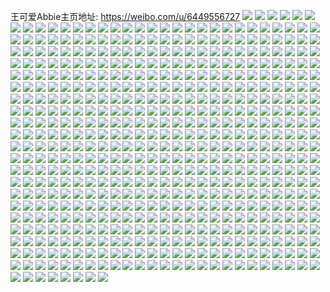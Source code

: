 王可爱Abbie主页地址: https://weibo.com/u/6449556727 
![](https://wx4.sinaimg.cn/mw2000/0072tGkvly1h90x434dlrj31i02007wh.jpg) 
![](https://wx4.sinaimg.cn/mw2000/0072tGkvly1h90x43npbtj319c0y01a8.jpg) 
![](https://wx4.sinaimg.cn/mw2000/0072tGkvly1h90x44l4yjj32001i0e81.jpg) 
![](https://wx4.sinaimg.cn/mw2000/0072tGkvly1h90x454uvxj317j0xckbm.jpg) 
![](https://wx4.sinaimg.cn/mw2000/0072tGkvly1h90x45g1rkj30m80m8780.jpg) 
![](https://wx4.sinaimg.cn/mw2000/0072tGkvly1h90x4636dxj31kw16otx8.jpg) 
![](https://wx4.sinaimg.cn/mw2000/0072tGkvly1h8ul981lmrj32bc334b2d.jpg) 
![](https://wx4.sinaimg.cn/mw2000/0072tGkvly1h8ul9ivbnvj31jk1jk1l1.jpg) 
![](https://wx4.sinaimg.cn/mw2000/0072tGkvly1h8ul9jr865j30u01hc4e0.jpg) 
![](https://wx4.sinaimg.cn/mw2000/0072tGkvly1h8ul9l64x8j30u01hcgzk.jpg) 
![](https://wx4.sinaimg.cn/mw2000/0072tGkvly1h8k5hmvvaqj32c0340hdv.jpg) 
![](https://wx4.sinaimg.cn/mw2000/0072tGkvly1h8k5horaoej32802yo1kz.jpg) 
![](https://wx4.sinaimg.cn/mw2000/0072tGkvly1h8k5hrc7oqj32bc2skhdw.jpg) 
![](https://wx4.sinaimg.cn/mw2000/0072tGkvly1h8k5htvtbaj32yo1o04qs.jpg) 
![](https://wx4.sinaimg.cn/mw2000/0072tGkvly1h8ecajr6scj30qo0zkdnj.jpg) 
![](https://wx4.sinaimg.cn/mw2000/0072tGkvly1h89sa44hgkj30sg0ru43t.jpg) 
![](https://wx4.sinaimg.cn/mw2000/0072tGkvly1h89sa69yl7j32ra2bcnpf.jpg) 
![](https://wx4.sinaimg.cn/mw2000/0072tGkvly1h89sa83hbgj32gw1uokjn.jpg) 
![](https://wx4.sinaimg.cn/mw2000/0072tGkvly1h89sa96mc8j32ly2011ky.jpg) 
![](https://wx4.sinaimg.cn/mw2000/0072tGkvly1h89saagahdj32jg1ziqv6.jpg) 
![](https://wx4.sinaimg.cn/mw2000/0072tGkvly1h89sac87m5j32bb2ukhdv.jpg) 
![](https://wx4.sinaimg.cn/mw2000/0072tGkvly1h89saen04mj32j0334qv6.jpg) 
![](https://wx4.sinaimg.cn/mw2000/0072tGkvly1h89sagf046j32te2bckjm.jpg) 
![](https://wx4.sinaimg.cn/mw2000/0072tGkvly1h89sahrzw3j32bc2crnpe.jpg) 
![](https://wx4.sinaimg.cn/mw2000/0072tGkvly1h85qt8csc2j329g2wju19.jpg) 
![](https://wx4.sinaimg.cn/mw2000/0072tGkvly1h85qtasnafj329x35s4qu.jpg) 
![](https://wx4.sinaimg.cn/mw2000/0072tGkvly1h85qtcbsxjj31vw2iqu0y.jpg) 
![](https://wx4.sinaimg.cn/mw2000/0072tGkvly1h82snub9yij32bc334kjn.jpg) 
![](https://wx4.sinaimg.cn/mw2000/0072tGkvly1h82snvyqj3j31w02ioqv5.jpg) 
![](https://wx4.sinaimg.cn/mw2000/0072tGkvly1h82snyrrmuj32bc334kjo.jpg) 
![](https://wx4.sinaimg.cn/mw2000/0072tGkvly1h82so2v5lvj32bc334x6r.jpg) 
![](https://wx4.sinaimg.cn/mw2000/0072tGkvly1h82sqi0yzlj32io1w01kx.jpg) 
![](https://wx4.sinaimg.cn/mw2000/0072tGkvly1h82sqlm1b0j32bz340e85.jpg) 
![](https://wx4.sinaimg.cn/mw2000/0072tGkvly1h7xqvo5cwfj32bc334e83.jpg) 
![](https://wx4.sinaimg.cn/mw2000/0072tGkvly1h7xqvpdbzzj32io1w0npd.jpg) 
![](https://wx4.sinaimg.cn/mw2000/0072tGkvly1h7xqvr3nj4j32bc2x4e82.jpg) 
![](https://wx4.sinaimg.cn/mw2000/0072tGkvly1h7xqvrwtebj32tg1r71kx.jpg) 
![](https://wx4.sinaimg.cn/mw2000/0072tGkvly1h7q0dhdum2j31w02iob2a.jpg) 
![](https://wx4.sinaimg.cn/mw2000/0072tGkvly1h7q0diwidoj31w02iohdu.jpg) 
![](https://wx4.sinaimg.cn/mw2000/0072tGkvly1h7nsiriaqdj31wu2n84qq.jpg) 
![](https://wx4.sinaimg.cn/mw2000/0072tGkvly1h7nsiujb18j32802yob2c.jpg) 
![](https://wx4.sinaimg.cn/mw2000/0072tGkvly1h7nsixm5kpj33342bce85.jpg) 
![](https://wx4.sinaimg.cn/mw2000/0072tGkvly1h7nsj24jgxj32bc334b2d.jpg) 
![](https://wx4.sinaimg.cn/mw2000/0072tGkvly1h7ljd6cfufj30zk0qon6s.jpg) 
![](https://wx4.sinaimg.cn/mw2000/0072tGkvly1h7ljd6n5rpj30qo0zkk42.jpg) 
![](https://wx4.sinaimg.cn/mw2000/0072tGkvly1h7ljd6znesj30zk0qodqt.jpg) 
![](https://wx4.sinaimg.cn/mw2000/0072tGkvly1h7ljd85yy4j30qo4xshdu.jpg) 
![](https://wx4.sinaimg.cn/mw2000/0072tGkvly1h7ljd948d0j30sg2dc1kx.jpg) 
![](https://wx4.sinaimg.cn/mw2000/0072tGkvly1h7ljda3q5vj32bc2m8hdu.jpg) 
![](https://wx4.sinaimg.cn/mw2000/0072tGkvly1h7kv31tx8cj32io1w01ky.jpg) 
![](https://wx4.sinaimg.cn/mw2000/0072tGkvly1h7kv3eefp5j32bc334u0y.jpg) 
![](https://wx4.sinaimg.cn/mw2000/0072tGkvly1h7kv3t4867j32bc3341kz.jpg) 
![](https://wx4.sinaimg.cn/mw2000/0072tGkvly1h7kv42eypkj32802yo4qq.jpg) 
![](https://wx4.sinaimg.cn/mw2000/0072tGkvly1h7cyu83yfbj30u0140abv.jpg) 
![](https://wx4.sinaimg.cn/mw2000/0072tGkvly1h7cyu928luj30u0140q4p.jpg) 
![](https://wx4.sinaimg.cn/mw2000/0072tGkvly1h7cyu9ysqcj30u0140n3i.jpg) 
![](https://wx4.sinaimg.cn/mw2000/0072tGkvly1h7cyuaj4rwj30u0140ag6.jpg) 
![](https://wx4.sinaimg.cn/mw2000/0072tGkvly1h7cyub4vm8j30u0140769.jpg) 
![](https://wx4.sinaimg.cn/mw2000/0072tGkvly1h7cyubs5knj30u0140416.jpg) 
![](https://wx4.sinaimg.cn/mw2000/0072tGkvly1h7aaqgkoy3j31i0200gqu.jpg) 
![](https://wx4.sinaimg.cn/mw2000/0072tGkvly1h7aaqhszghj31uo2gwdni.jpg) 
![](https://wx4.sinaimg.cn/mw2000/0072tGkvly1h7aaqjx57zj31um2qrk6k.jpg) 
![](https://wx4.sinaimg.cn/mw2000/0072tGkvly1h7aaql8chtj31ce1nlnc8.jpg) 
![](https://wx4.sinaimg.cn/mw2000/0072tGkvly1h77gxh6mjvj32bc2zkhdw.jpg) 
![](https://wx4.sinaimg.cn/mw2000/0072tGkvly1h77gxitb4qj31so1ciu0x.jpg) 
![](https://wx4.sinaimg.cn/mw2000/0072tGkvly1h77gxm8iqcj32p92bb7wk.jpg) 
![](https://wx4.sinaimg.cn/mw2000/0072tGkvly1h77gxpaelaj33342bce81.jpg) 
![](https://wx4.sinaimg.cn/mw2000/0072tGkvly1h717mb431vj30zk0qo7c2.jpg) 
![](https://wx4.sinaimg.cn/mw2000/0072tGkvly1h717mbt6h8j30zk0qoahj.jpg) 
![](https://wx4.sinaimg.cn/mw2000/0072tGkvly1h717mc5b3lj30zk0qon4d.jpg) 
![](https://wx4.sinaimg.cn/mw2000/0072tGkvly1h717mcg9hwj30zk0qok6x.jpg) 
![](https://wx4.sinaimg.cn/mw2000/0072tGkvly1h717mcz5g0j30zk0qoaig.jpg) 
![](https://wx4.sinaimg.cn/mw2000/0072tGkvly1h717mdjibxj30zk0qowuz.jpg) 
![](https://wx4.sinaimg.cn/mw2000/0072tGkvly1h717me2w04j30zk0qo7lm.jpg) 
![](https://wx4.sinaimg.cn/mw2000/0072tGkvly1h717mel8yej30zk0qoqd3.jpg) 
![](https://wx4.sinaimg.cn/mw2000/0072tGkvly1h717meyzlwj30zk0qo16b.jpg) 
![](https://wx4.sinaimg.cn/mw2000/0072tGkvly1h70lpz5ffmj30qo0zkapy.jpg) 
![](https://wx4.sinaimg.cn/mw2000/0072tGkvly1h70lpzsi7oj30qo0zkqji.jpg) 
![](https://wx4.sinaimg.cn/mw2000/0072tGkvly1h6umjvp21yj30sg382ad5.jpg) 
![](https://wx4.sinaimg.cn/mw2000/0072tGkvly1h6umjy5dr4j32bc334u10.jpg) 
![](https://wx4.sinaimg.cn/mw2000/0072tGkvly1h6umk8cucuj324u2qwhdz.jpg) 
![](https://wx4.sinaimg.cn/mw2000/0072tGkvly1h6umkdxpuuj32bc3581l0.jpg) 
![](https://wx4.sinaimg.cn/mw2000/0072tGkvly1h6umkfuy0hj324s2u21kz.jpg) 
![](https://wx4.sinaimg.cn/mw2000/0072tGkvly1h6umkiqnncj322a35se84.jpg) 
![](https://wx4.sinaimg.cn/mw2000/0072tGkvly1h6umklwncej32ah35snpf.jpg) 
![](https://wx4.sinaimg.cn/mw2000/0072tGkvly1h6umko0oc9j32bc334qv7.jpg) 
![](https://wx4.sinaimg.cn/mw2000/0072tGkvly1h6umkqb36qj31vk334e82.jpg) 
![](https://wx4.sinaimg.cn/mw2000/0072tGkvly1h6ti8dj95tj30u0140k1a.jpg) 
![](https://wx4.sinaimg.cn/mw2000/0072tGkvly1h6ti8e9syij30u014gq81.jpg) 
![](https://wx4.sinaimg.cn/mw2000/0072tGkvly1h6ti8eur1ej30u010gwka.jpg) 
![](https://wx4.sinaimg.cn/mw2000/0072tGkvly1h6ti8fl6lwj30sg35s4ez.jpg) 
![](https://wx4.sinaimg.cn/mw2000/0072tGkvly1h6ti8g6l1yj30u011ctfm.jpg) 
![](https://wx4.sinaimg.cn/mw2000/0072tGkvly1h6ti8gzpsgj30u016ywlf.jpg) 
![](https://wx4.sinaimg.cn/mw2000/0072tGkvly1h6ti8hnmo3j30u0172aqh.jpg) 
![](https://wx4.sinaimg.cn/mw2000/0072tGkvly1h6ti8i6anxj30xe0u0440.jpg) 
![](https://wx4.sinaimg.cn/mw2000/0072tGkvly1h6ti8iresyj31400u00zf.jpg) 
![](https://wx4.sinaimg.cn/mw2000/0072tGkvly1h6poicse8xj32io1w0abz.jpg) 
![](https://wx4.sinaimg.cn/mw2000/0072tGkvly1h6kjme6fq9j31w02iojvj.jpg) 
![](https://wx4.sinaimg.cn/mw2000/0072tGkvly1h6kjmiwcwyj31w02io4qp.jpg) 
![](https://wx4.sinaimg.cn/mw2000/0072tGkvly1h6kjmf4359j32io1w0kjl.jpg) 
![](https://wx4.sinaimg.cn/mw2000/0072tGkvly1h6kjmg3jazj32io1w0e81.jpg) 
![](https://wx4.sinaimg.cn/mw2000/0072tGkvly1h6kjmhc8fqj33342bc4qs.jpg) 
![](https://wx4.sinaimg.cn/mw2000/0072tGkvly1h6kjmhsk41j30u012o48p.jpg) 
![](https://wx4.sinaimg.cn/mw2000/0072tGkvly1h6kjmk2yrkj33342bc46g.jpg) 
![](https://wx4.sinaimg.cn/mw2000/0072tGkvly1h6kjmlpxb1j33342ci1kz.jpg) 
![](https://wx4.sinaimg.cn/mw2000/0072tGkvly1h6kjmngg6jj33402c07p2.jpg) 
![](https://wx4.sinaimg.cn/mw2000/0072tGkvly1h6h7t6o4jwj33342bck2b.jpg) 
![](https://wx4.sinaimg.cn/mw2000/0072tGkvly1h6a4ee5m96j31o0280aq1.jpg) 
![](https://wx4.sinaimg.cn/mw2000/0072tGkvly1h6a4efd4zgj31o0280k72.jpg) 
![](https://wx4.sinaimg.cn/mw2000/0072tGkvly1h6a4egkuy3j31o0280kat.jpg) 
![](https://wx4.sinaimg.cn/mw2000/0072tGkvly1h6a4ei6u7xj31o0280b2a.jpg) 
![](https://wx4.sinaimg.cn/mw2000/0072tGkvly1h6a4ejk4hdj31o0280ttw.jpg) 
![](https://wx4.sinaimg.cn/mw2000/0072tGkvly1h6a4ekyef5j31o02804ec.jpg) 
![](https://wx4.sinaimg.cn/mw2000/0072tGkvly1h6776j4dvgj33342bckjo.jpg) 
![](https://wx4.sinaimg.cn/mw2000/0072tGkvly1h6776lazx1j33402c0gs5.jpg) 
![](https://wx4.sinaimg.cn/mw2000/0072tGkvly1h6776r52wuj33402c0x6r.jpg) 
![](https://wx4.sinaimg.cn/mw2000/0072tGkvly1h6776s81xij32c02kmb2a.jpg) 
![](https://wx4.sinaimg.cn/mw2000/0072tGkvly1h6776tu0azj33342bcqv6.jpg) 
![](https://wx4.sinaimg.cn/mw2000/0072tGkvly1h6776vismqj32bm35swnv.jpg) 
![](https://wx4.sinaimg.cn/mw2000/0072tGkvly1h6776yiyflj33402c0qva.jpg) 
![](https://wx4.sinaimg.cn/mw2000/0072tGkvly1h67770y288j32ju20r4gq.jpg) 
![](https://wx4.sinaimg.cn/mw2000/0072tGkvly1h677726qfnj32i421bn32.jpg) 
![](https://wx4.sinaimg.cn/mw2000/0072tGkvly1h64bx1xs94j32bc3347wj.jpg) 
![](https://wx4.sinaimg.cn/mw2000/0072tGkvly1h64bx3nhunj33342bc4qr.jpg) 
![](https://wx4.sinaimg.cn/mw2000/0072tGkvly1h64bx6eq5jj31qn316aco.jpg) 
![](https://wx4.sinaimg.cn/mw2000/0072tGkvly1h64bx6rt9wj30u012hwf2.jpg) 
![](https://wx4.sinaimg.cn/mw2000/0072tGkvly1h64bx9hrl6j32bc334x6t.jpg) 
![](https://wx4.sinaimg.cn/mw2000/0072tGkvly1h64bxdopddj32bc334411.jpg) 
![](https://wx4.sinaimg.cn/mw2000/0072tGkvly1h61qf9le6rj329a305b2a.jpg) 
![](https://wx4.sinaimg.cn/mw2000/0072tGkvly1h61qfbxvkbj31o02801ky.jpg) 
![](https://wx4.sinaimg.cn/mw2000/0072tGkvly1h61qfganzmj32c0340u0z.jpg) 
![](https://wx4.sinaimg.cn/mw2000/0072tGkvly1h61qfiguegj31o0280qv5.jpg) 
![](https://wx4.sinaimg.cn/mw2000/0072tGkvly1h61qfkemvmj316z1kd1jd.jpg) 
![](https://wx4.sinaimg.cn/mw2000/0072tGkvly1h61qfq06boj32c0340x6s.jpg) 
![](https://wx4.sinaimg.cn/mw2000/0072tGkvly1h61qfsqvz3j31sc2dsu0x.jpg) 
![](https://wx4.sinaimg.cn/mw2000/0072tGkvly1h61qfwms3kj32c0340e81.jpg) 
![](https://wx4.sinaimg.cn/mw2000/0072tGkvly1h61qg0r9odj328235shdv.jpg) 
![](https://wx4.sinaimg.cn/mw2000/0072tGkvly1h5yki8lv0oj31ki1uonpe.jpg) 
![](https://wx4.sinaimg.cn/mw2000/0072tGkvly1h5q79zzt3ij30qo0zk7hf.jpg) 
![](https://wx4.sinaimg.cn/mw2000/0072tGkvly1h5q7a0bfhpj30zk0qo13j.jpg) 
![](https://wx4.sinaimg.cn/mw2000/0072tGkvly1h5q7a0u4j6j30zk0luq7e.jpg) 
![](https://wx4.sinaimg.cn/mw2000/0072tGkvly1h5q7ak6ynlj30qo0zk4as.jpg) 
![](https://wx4.sinaimg.cn/mw2000/0072tGkvly1h5ox0lnm7jj30u013x795.jpg) 
![](https://wx4.sinaimg.cn/mw2000/0072tGkvly1h5npyi5m5xj316o1kwhdt.jpg) 
![](https://wx4.sinaimg.cn/mw2000/0072tGkvly1h55too6rvbj32bc3341l0.jpg) 
![](https://wx4.sinaimg.cn/mw2000/0072tGkvly1h55toq79ycj32bb2uznpf.jpg) 
![](https://wx4.sinaimg.cn/mw2000/0072tGkvly1h55toqy1zdj31o02807uk.jpg) 
![](https://wx4.sinaimg.cn/mw2000/0072tGkvly1h55tosjsh8j31o02804qq.jpg) 
![](https://wx4.sinaimg.cn/mw2000/0072tGkvly1h55tould0tj32bc3347wj.jpg) 
![](https://wx4.sinaimg.cn/mw2000/0072tGkvly1h55towfvs9j32by35rnpe.jpg) 
![](https://wx4.sinaimg.cn/mw2000/0072tGkvly1h55toy9gayj32bc334b2b.jpg) 
![](https://wx4.sinaimg.cn/mw2000/0072tGkvly1h55toz6sy7j31aa1oghdt.jpg) 
![](https://wx4.sinaimg.cn/mw2000/0072tGkvly1h55tp0gyaxj31uo2gwu0x.jpg) 
![](https://wx4.sinaimg.cn/mw2000/0072tGkvly1h55hzd5txoj32c0340b2b.jpg) 
![](https://wx4.sinaimg.cn/mw2000/0072tGkvly1h55hzg067xj323t2slx6q.jpg) 
![](https://wx4.sinaimg.cn/mw2000/0072tGkvly1h55hziq61yj33402c0kjn.jpg) 
![](https://wx4.sinaimg.cn/mw2000/0072tGkvly1h55hzlb1a4j31eb267000.jpg) 
![](https://wx4.sinaimg.cn/mw2000/0072tGkvly1h55hznhzh5j31qa334u0y.jpg) 
![](https://wx4.sinaimg.cn/mw2000/0072tGkvly1h55hzol7hpj31o02807ul.jpg) 
![](https://wx4.sinaimg.cn/mw2000/0072tGkvly1h55hzr869tj31uo2gw7wi.jpg) 
![](https://wx4.sinaimg.cn/mw2000/0072tGkvly1h55hzu2u2wj31uo2gwqv5.jpg) 
![](https://wx4.sinaimg.cn/mw2000/0072tGkvly1h55hzvea00j31o01nx1kx.jpg) 
![](https://wx4.sinaimg.cn/mw2000/0072tGkvly1h54np4bg69j30qo0zkwqb.jpg) 
![](https://wx4.sinaimg.cn/mw2000/0072tGkvly1h54np4mrqdj30qo0zkgvw.jpg) 
![](https://wx4.sinaimg.cn/mw2000/0072tGkvly1h54np4yyqgj30qo0zkk3p.jpg) 
![](https://wx4.sinaimg.cn/mw2000/0072tGkvly1h4wuyiispaj30sg11gaqc.jpg) 
![](https://wx4.sinaimg.cn/mw2000/0072tGkvly1h4wuykgydfj32bc3344qr.jpg) 
![](https://wx4.sinaimg.cn/mw2000/0072tGkvly1h4wuylkkhsj30ty1rqe2i.jpg) 
![](https://wx4.sinaimg.cn/mw2000/0072tGkvly1h4wuykx6hqj30qo0v0k71.jpg) 
![](https://wx4.sinaimg.cn/mw2000/0072tGkvgy1h4uh4rsaxvj31z72s8hdv.jpg) 
![](https://wx4.sinaimg.cn/mw2000/0072tGkvgy1h4uh4toni7j322p2vke82.jpg) 
![](https://wx4.sinaimg.cn/mw2000/0072tGkvgy1h4uh4wfpusj33342bc7wj.jpg) 
![](https://wx4.sinaimg.cn/mw2000/0072tGkvgy1h4uh4xlppyj31so1cih7u.jpg) 
![](https://wx4.sinaimg.cn/mw2000/0072tGkvgy1h4uh4ypsb8j32bc1skb29.jpg) 
![](https://wx4.sinaimg.cn/mw2000/0072tGkvgy1h4uh518nz6j33343347wj.jpg) 
![](https://wx4.sinaimg.cn/mw2000/0072tGkvgy1h4uh51x0haj31so1citjf.jpg) 
![](https://wx4.sinaimg.cn/mw2000/0072tGkvgy1h4uh53tkbwj32bc334b2a.jpg) 
![](https://wx4.sinaimg.cn/mw2000/0072tGkvgy1h4uh55o33wj32dc35su0x.jpg) 
![](https://wx4.sinaimg.cn/mw2000/0072tGkvgy1h4u254gh1ej335s2hcu0y.jpg) 
![](https://wx4.sinaimg.cn/mw2000/0072tGkvgy1h4u255v40rj32ox1rwu0x.jpg) 
![](https://wx4.sinaimg.cn/mw2000/0072tGkvgy1h4u259rk5mj32vi1sru0y.jpg) 
![](https://wx4.sinaimg.cn/mw2000/0072tGkvgy1h4u25atv7dj30sg31bb29.jpg) 
![](https://wx4.sinaimg.cn/mw2000/0072tGkvgy1h4u25c145wj32h22gw1kx.jpg) 
![](https://wx4.sinaimg.cn/mw2000/0072tGkvgy1h4u25e4gw4j32bc3341kz.jpg) 
![](https://wx4.sinaimg.cn/mw2000/0072tGkvgy1h4u25f9yd7j31uo2gwe81.jpg) 
![](https://wx4.sinaimg.cn/mw2000/0072tGkvgy1h4u25gx3ijj33342bcqv6.jpg) 
![](https://wx4.sinaimg.cn/mw2000/0072tGkvgy1h4u25irm8zj32bc334qv7.jpg) 
![](https://wx4.sinaimg.cn/mw2000/0072tGkvly1h4j4qcqt1uj33342bcb2c.jpg) 
![](https://wx4.sinaimg.cn/mw2000/0072tGkvly1h4j4qu4p4gj32bb2oyx6r.jpg) 
![](https://wx4.sinaimg.cn/mw2000/0072tGkvly1h4j4r9typbj335s25we84.jpg) 
![](https://wx4.sinaimg.cn/mw2000/0072tGkvly1h4j4rgfoz4j326i1vjkjm.jpg) 
![](https://wx4.sinaimg.cn/mw2000/0072tGkvly1h4j4rkl928j31w82fgb14.jpg) 
![](https://wx4.sinaimg.cn/mw2000/0072tGkvly1h4j4rs4cf8j31sg23qkjm.jpg) 
![](https://wx4.sinaimg.cn/mw2000/0072tGkvly1h4j4s42hcdj335s23q7wk.jpg) 
![](https://wx4.sinaimg.cn/mw2000/0072tGkvly1h4j4sdmaq8j32eg1mie82.jpg) 
![](https://wx4.sinaimg.cn/mw2000/0072tGkvly1h4j4si38qrj30yf17onkx.jpg) 
![](https://wx4.sinaimg.cn/mw2000/0072tGkvly1h4hxr6mx4vj31ua2zxe81.jpg) 
![](https://wx4.sinaimg.cn/mw2000/0072tGkvly1h4hxr9d9yjj335s23qe83.jpg) 
![](https://wx4.sinaimg.cn/mw2000/0072tGkvly1h4hxrb3kzzj323q35s1ky.jpg) 
![](https://wx4.sinaimg.cn/mw2000/0072tGkvly1h4hxrc8i0tj31o0280u0x.jpg) 
![](https://wx4.sinaimg.cn/mw2000/0072tGkvly1h4hxrcl522j30u01dgn3d.jpg) 
![](https://wx4.sinaimg.cn/mw2000/0072tGkvly1h4hxre6qqoj33402c07wj.jpg) 
![](https://wx4.sinaimg.cn/mw2000/0072tGkvly1h4hxrgaszkj33402c0u0z.jpg) 
![](https://wx4.sinaimg.cn/mw2000/0072tGkvly1h4hxri3kvaj31o026mhdt.jpg) 
![](https://wx4.sinaimg.cn/mw2000/0072tGkvly1h4hxrkglmlj32c02wenpf.jpg) 
![](https://wx4.sinaimg.cn/mw2000/0072tGkvly1h2x6lqbg4sj31w02io4qq.jpg) 
![](https://wx4.sinaimg.cn/mw2000/0072tGkvly1h2x6lt1n6ij33342bc1l0.jpg) 
![](https://wx4.sinaimg.cn/mw2000/0072tGkvly1h2x6lux5a4j31w02io4qq.jpg) 
![](https://wx4.sinaimg.cn/mw2000/0072tGkvly1h2x6lwb2u7j31w02iob2a.jpg) 
![](https://wx4.sinaimg.cn/mw2000/0072tGkvly1h2x6lxcitjj31g02q8hdt.jpg) 
![](https://wx4.sinaimg.cn/mw2000/0072tGkvly1h2x6lzo43xj32bc334u0z.jpg) 
![](https://wx4.sinaimg.cn/mw2000/0072tGkvly1h2f1mirbx2j30u03soqo0.jpg) 
![](https://wx4.sinaimg.cn/mw2000/0072tGkvly1h2et087sn5j30u0140qa2.jpg) 
![](https://wx4.sinaimg.cn/mw2000/0072tGkvly1h2bvpyzc8nj32bc334x6r.jpg) 
![](https://wx4.sinaimg.cn/mw2000/0072tGkvly1h2bvpxcr9dj32bc3347wj.jpg) 
![](https://wx4.sinaimg.cn/mw2000/0072tGkvly1h2bvq0d2qjj32bc334hdv.jpg) 
![](https://wx4.sinaimg.cn/mw2000/0072tGkvly1h2bvq212i9j32bc3347wj.jpg) 
![](https://wx4.sinaimg.cn/mw2000/0072tGkvly1h2bvq3qy8pj32bc3344qr.jpg) 
![](https://wx4.sinaimg.cn/mw2000/0072tGkvly1h2bvq5gkvnj32bc334qv7.jpg) 
![](https://wx4.sinaimg.cn/mw2000/0072tGkvly1h1td6u0viuj31w02ioe81.jpg) 
![](https://wx4.sinaimg.cn/mw2000/0072tGkvly1h1td6w76u6j32bc2vtu0z.jpg) 
![](https://wx4.sinaimg.cn/mw2000/0072tGkvly1h1qpqjf6y3j30g00p4q7g.jpg) 
![](https://wx4.sinaimg.cn/mw2000/0072tGkvly1h1qpqjwacyj30zk0qotm4.jpg) 
![](https://wx4.sinaimg.cn/mw2000/0072tGkvly1h1qpqkix18j30zk0qo4ci.jpg) 
![](https://wx4.sinaimg.cn/mw2000/0072tGkvly1h1qpqkwnm8j30zk0qok52.jpg) 
![](https://wx4.sinaimg.cn/mw2000/0072tGkvly1h1qpql7rkoj30vt0mbwpb.jpg) 
![](https://wx4.sinaimg.cn/mw2000/0072tGkvly1h1qpqlk0y6j30zk0qoh0a.jpg) 
![](https://wx4.sinaimg.cn/mw2000/0072tGkvly1h1olzbaxi9j30zk0qoamc.jpg) 
![](https://wx4.sinaimg.cn/mw2000/0072tGkvly1h1olzcksiqj30vs0qnqcq.jpg) 
![](https://wx4.sinaimg.cn/mw2000/0072tGkvly1h1olzde7mtj30rt0qo12h.jpg) 
![](https://wx4.sinaimg.cn/mw2000/0072tGkvly1h1olzefcvhj30su0qoqdj.jpg) 
![](https://wx4.sinaimg.cn/mw2000/0072tGkvly1h1olzf7aozj30vz0qotjs.jpg) 
![](https://wx4.sinaimg.cn/mw2000/0072tGkvly1h1olzfy5wyj30st0qnwmx.jpg) 
![](https://wx4.sinaimg.cn/mw2000/0072tGkvly1h0czwtox0zj30u014047h.jpg) 
![](https://wx4.sinaimg.cn/mw2000/0072tGkvly1h0czwulyqjj30u0140aee.jpg) 
![](https://wx4.sinaimg.cn/mw2000/0072tGkvly1h0733ip7y2j30u018zn6e.jpg) 
![](https://wx4.sinaimg.cn/mw2000/0072tGkvly1h0733lk05jj30u018z0xl.jpg) 
![](https://wx4.sinaimg.cn/mw2000/0072tGkvly1h0733nfmqaj30u018zdl6.jpg) 
![](https://wx4.sinaimg.cn/mw2000/0072tGkvly1h0733qhuxlj30u018fjv5.jpg) 
![](https://wx4.sinaimg.cn/mw2000/0072tGkvly1h0733w5g6ej30u018zag9.jpg) 
![](https://wx4.sinaimg.cn/mw2000/0072tGkvly1h07341b0o1j30u018z0xg.jpg) 
![](https://wx4.sinaimg.cn/mw2000/0072tGkvly1h07345vfdrj30u018zae8.jpg) 
![](https://wx4.sinaimg.cn/mw2000/0072tGkvly1h07349ot86j30u0190n1p.jpg) 
![](https://wx4.sinaimg.cn/mw2000/0072tGkvly1h0734bogbxj30u0190q99.jpg) 
![](https://wx4.sinaimg.cn/mw2000/0072tGkvly1h072xtzqmgj31hp0u014s.jpg) 
![](https://wx4.sinaimg.cn/mw2000/0072tGkvgy1gy37zhfd9bj31w02ioqv5.jpg) 
![](https://wx4.sinaimg.cn/mw2000/0072tGkvgy1gy37ziomo6j31w02ioqv5.jpg) 
![](https://wx4.sinaimg.cn/mw2000/0072tGkvgy1gy37zk4bkpj31w02ionpd.jpg) 
![](https://wx4.sinaimg.cn/mw2000/0072tGkvgy1gy37zmos46j31w02ioqv5.jpg) 
![](https://wx4.sinaimg.cn/mw2000/0072tGkvgy1gxz5vnskn1j30u0140n0b.jpg) 
![](https://wx4.sinaimg.cn/mw2000/0072tGkvgy1gxz5voi8hij30u011bwj7.jpg) 
![](https://wx4.sinaimg.cn/mw2000/0072tGkvgy1gxz5vp7630j30u011xn14.jpg) 
![](https://wx4.sinaimg.cn/mw2000/0072tGkvgy1gxz5vq0ptsj31060u0do2.jpg) 
![](https://wx4.sinaimg.cn/mw2000/0072tGkvgy1gxz5vqn3l4j30u00v5441.jpg) 
![](https://wx4.sinaimg.cn/mw2000/0072tGkvgy1gxz5vrauisj30u0140grf.jpg) 
![](https://wx4.sinaimg.cn/mw2000/0072tGkvgy1gxz5vry13kj30u01400wp.jpg) 
![](https://wx4.sinaimg.cn/mw2000/0072tGkvgy1gxz5vvvu3dj31400u0wmp.jpg) 
![](https://wx4.sinaimg.cn/mw2000/0072tGkvgy1gxz5vwviorj30u0140tey.jpg) 
![](https://wx4.sinaimg.cn/mw2000/0072tGkvgy1guzjttedvzj60u01hcdrz02.jpg) 
![](https://wx4.sinaimg.cn/mw2000/0072tGkvgy1guo47n2kqhj61lv2ipe4m02.jpg) 
![](https://wx4.sinaimg.cn/mw2000/0072tGkvgy1guo47qbpihj61oh2ip1kx02.jpg) 
![](https://wx4.sinaimg.cn/mw2000/0072tGkvgy1guo47rzbpjj62ip1oh4qp02.jpg) 
![](https://wx4.sinaimg.cn/mw2000/0072tGkvgy1guo47t5ozcj62901sq4nw02.jpg) 
![](https://wx4.sinaimg.cn/mw2000/0072tGkvgy1guo47wklm1j62ip1oh1kx02.jpg) 
![](https://wx4.sinaimg.cn/mw2000/0072tGkvgy1guo47xyzo1j62dw1qo1k802.jpg) 
![](https://wx4.sinaimg.cn/mw2000/0072tGkvgy1gud4y6tuecj626f1w01ky02.jpg) 
![](https://wx4.sinaimg.cn/mw2000/0072tGkvgy1gud4y7y0acj61tb2io4qp02.jpg) 
![](https://wx4.sinaimg.cn/mw2000/0072tGkvgy1gud4y9iekej61vc29akjl02.jpg) 
![](https://wx4.sinaimg.cn/mw2000/0072tGkvgy1gud4yd0gagj61qq1ua1kx02.jpg) 
![](https://wx4.sinaimg.cn/mw2000/0072tGkvgy1gud4yeao5uj62im1xlb2902.jpg) 
![](https://wx4.sinaimg.cn/mw2000/0072tGkvgy1gud4yf3yoij61gy1mhk9z02.jpg) 
![](https://wx4.sinaimg.cn/mw2000/0072tGkvgy1gud4yg3mr3j61tb1hx4qp02.jpg) 
![](https://wx4.sinaimg.cn/mw2000/0072tGkvgy1gud4yh4ywxj62io1w0b2902.jpg) 
![](https://wx4.sinaimg.cn/mw2000/0072tGkvgy1gud4yi47egj61sf23iu0602.jpg) 
![](https://wx4.sinaimg.cn/mw2000/0072tGkvgy1gtwvt6vy5xj60j60tbwfy02.jpg) 
![](https://wx4.sinaimg.cn/mw2000/0072tGkvgy1gtdw5f3yjvj60zk0qok8402.jpg) 
![](https://wx4.sinaimg.cn/mw2000/0072tGkvgy1gtdw5fvujsj60zk0qok6t02.jpg) 
![](https://wx4.sinaimg.cn/mw2000/0072tGkvgy1gtdw5k4yh3j62801o0npf02.jpg) 
![](https://wx4.sinaimg.cn/mw2000/0072tGkvgy1gsd77e0hi3j32801o0npe.jpg) 
![](https://wx4.sinaimg.cn/mw2000/0072tGkvgy1gsd77hc9qgj32801o0u11.jpg) 
![](https://wx4.sinaimg.cn/mw2000/0072tGkvgy1gsd77kolrdj32801o07wj.jpg) 
![](https://wx4.sinaimg.cn/mw2000/0072tGkvgy1gsd77mim2hj31i521iqv7.jpg) 
![](https://wx4.sinaimg.cn/mw2000/0072tGkvgy1gsd77payegj31o02804qt.jpg) 
![](https://wx4.sinaimg.cn/mw2000/0072tGkvgy1gsd77suymjj327z1sax6r.jpg) 
![](https://wx4.sinaimg.cn/mw2000/0072tGkvgy1gs1qf0ipwlj30gn0bg0wa.jpg) 
![](https://wx4.sinaimg.cn/mw2000/0072tGkvgy1grnv50gh0vj31hc12g7wh.jpg) 
![](https://wx4.sinaimg.cn/mw2000/0072tGkvgy1grnv510fo7j30lm12sq85.jpg) 
![](https://wx4.sinaimg.cn/mw2000/0072tGkvgy1grnv51m1ldj31hc120b29.jpg) 
![](https://wx4.sinaimg.cn/mw2000/0072tGkvgy1grnv52aktzj314u12ce81.jpg) 
![](https://wx4.sinaimg.cn/mw2000/0072tGkvgy1grnv52z6q3j30zk1hcb29.jpg) 
![](https://wx4.sinaimg.cn/mw2000/0072tGkvgy1grnv53o0qmj31br124hdt.jpg) 
![](https://wx4.sinaimg.cn/mw2000/0072tGkvgy1grcba0r3laj30rh6jeu0x.jpg) 
![](https://wx4.sinaimg.cn/mw2000/0072tGkvgy1grcba439fwj30sl6aau0x.jpg) 
![](https://wx4.sinaimg.cn/mw2000/0072tGkvgy1grcba7dzdvj30u15zekjl.jpg) 
![](https://wx4.sinaimg.cn/mw2000/0072tGkvgy1grcbac0gljj30p076o4qq.jpg) 
![](https://wx4.sinaimg.cn/mw2000/0072tGkvgy1gr8gkagdc4j30y61hckem.jpg) 
![](https://wx4.sinaimg.cn/mw2000/0072tGkvgy1gr8gkcnmixj30y61hce2n.jpg) 
![](https://wx4.sinaimg.cn/mw2000/0072tGkvgy1gr8gkercxxj30u91aqkcc.jpg) 
![](https://wx4.sinaimg.cn/mw2000/0072tGkvgy1gr8gkgp3jbj60ym1hc4lr02.jpg) 
![](https://wx4.sinaimg.cn/mw2000/0072tGkvgy1gr8gkiy2bqj30zk1hc4jd.jpg) 
![](https://wx4.sinaimg.cn/mw2000/0072tGkvgy1gr8gkl13yyj60yi1hckfl02.jpg) 
![](https://wx4.sinaimg.cn/mw2000/0072tGkvgy1gr8gko5xzjj30zk1hc7wh.jpg) 
![](https://wx4.sinaimg.cn/mw2000/0072tGkvgy1gr8gkqibyqj30ym1hcats.jpg) 
![](https://wx4.sinaimg.cn/mw2000/0072tGkvgy1gr8gksruagj30zk1hcqnc.jpg) 
![](https://wx4.sinaimg.cn/mw2000/0072tGkvgy1gqzcp806s5j30zk0fbqen.jpg) 
![](https://wx4.sinaimg.cn/mw2000/0072tGkvgy1gqzcpaw7qtj30ye1hc1kx.jpg) 
![](https://wx4.sinaimg.cn/mw2000/0072tGkvgy1gqzcpc1ns9j30vq0vg7lc.jpg) 
![](https://wx4.sinaimg.cn/mw2000/0072tGkvgy1gqzcpdta7xj30yq1hc4qp.jpg) 
![](https://wx4.sinaimg.cn/mw2000/0072tGkvgy1gqzcpglyc9j30zk1hckaz.jpg) 
![](https://wx4.sinaimg.cn/mw2000/0072tGkvgy1gqzcphzdkdj30y61hc1dh.jpg) 
![](https://wx4.sinaimg.cn/mw2000/0072tGkvgy1gqzcpj7iy4j30zk1hcav7.jpg) 
![](https://wx4.sinaimg.cn/mw2000/0072tGkvgy1gqzcpkbjrnj30zk1hch4q.jpg) 
![](https://wx4.sinaimg.cn/mw2000/0072tGkvgy1gqzcplj9hpj30zk1hc7mc.jpg) 
![](https://wx4.sinaimg.cn/mw2000/0072tGkvgy1gquh9n2n2nj30vr0u042g.jpg) 
![](https://wx4.sinaimg.cn/mw2000/0072tGkvgy1gquh9oort0j30u013z78m.jpg) 
![](https://wx4.sinaimg.cn/mw2000/0072tGkvgy1gquh9pr3alj313z0u041e.jpg) 
![](https://wx4.sinaimg.cn/mw2000/0072tGkvgy1gquh9r68v9j30u013zwih.jpg) 
![](https://wx4.sinaimg.cn/mw2000/0072tGkvgy1gquh9u29pxj313z0u0n0f.jpg) 
![](https://wx4.sinaimg.cn/mw2000/0072tGkvgy1gquh9yv1opj30u013zdir.jpg) 
![](https://wx4.sinaimg.cn/mw2000/0072tGkvgy1gquha03zl0j313z0u0aby.jpg) 
![](https://wx4.sinaimg.cn/mw2000/0072tGkvgy1gquha1ngv4j30u013z779.jpg) 
![](https://wx4.sinaimg.cn/mw2000/0072tGkvgy1gquha390pfj30u013z42g.jpg) 
![](https://wx4.sinaimg.cn/mw2000/0072tGkvgy1gpzfzgmom7j318g0xckhw.jpg) 
![](https://wx4.sinaimg.cn/mw2000/0072tGkvgy1gpzfzhd84vj318g0xc7vn.jpg) 
![](https://wx4.sinaimg.cn/mw2000/0072tGkvgy1gprq5dt0r1j30u012q16f.jpg) 
![](https://wx4.sinaimg.cn/mw2000/0072tGkvgy1gprq5eeof6j31je138dyz.jpg) 
![](https://wx4.sinaimg.cn/mw2000/0072tGkvgy1gprq5fhd4ij31jk18uqv5.jpg) 
![](https://wx4.sinaimg.cn/mw2000/0072tGkvgy1gprq5g4quwj31je13cwro.jpg) 
![](https://wx4.sinaimg.cn/mw2000/0072tGkvgy1gprq5gxhe6j31jk2ak4qp.jpg) 
![](https://wx4.sinaimg.cn/mw2000/0072tGkvgy1gprq5huku8j31jk1n44qp.jpg) 
![](https://wx4.sinaimg.cn/mw2000/0072tGkvgy1gprq5jafypj31g61zg1kx.jpg) 
![](https://wx4.sinaimg.cn/mw2000/0072tGkvgy1gprq5k5j9kj318y1dkh1r.jpg) 
![](https://wx4.sinaimg.cn/mw2000/0072tGkvgy1gprq5m44zlj318g2s0hd4.jpg) 
![](https://wx4.sinaimg.cn/mw2000/0072tGkvgy1gpnokbf2vcj31fx23i4qq.jpg) 
![](https://wx4.sinaimg.cn/mw2000/0072tGkvgy1gpnokf498lj32io1oghdw.jpg) 
![](https://wx4.sinaimg.cn/mw2000/0072tGkvgy1gpnoiuerz1j31hc1gzu0x.jpg) 
![](https://wx4.sinaimg.cn/mw2000/0072tGkvgy1gpnoixrqixj31hc1z4qv6.jpg) 
![](https://wx4.sinaimg.cn/mw2000/0072tGkvgy1gpnoiz7vd5j31hc1nd7wi.jpg) 
![](https://wx4.sinaimg.cn/mw2000/0072tGkvgy1gorkoutx9pj31w02iohdu.jpg) 
![](https://wx4.sinaimg.cn/mw2000/0072tGkvgy1gorkovwklhj31js21cx6p.jpg) 
![](https://wx4.sinaimg.cn/mw2000/0072tGkvgy1gorkoxpgtej31tf2iox6q.jpg) 
![](https://wx4.sinaimg.cn/mw2000/0072tGkvgy1gorkoz2a97j31v92iou0x.jpg) 
![](https://wx4.sinaimg.cn/mw2000/0072tGkvgy1gorkp0twt0j31w02io7wj.jpg) 
![](https://wx4.sinaimg.cn/mw2000/0072tGkvgy1gorkp2dr9kj31sc2dsb2a.jpg) 
![](https://wx4.sinaimg.cn/mw2000/0072tGkvgy1gorkp3lbljj31v318tqv5.jpg) 
![](https://wx4.sinaimg.cn/mw2000/0072tGkvgy1gorkp4xk7yj31w02io7wj.jpg) 
![](https://wx4.sinaimg.cn/mw2000/0072tGkvgy1gorkp6558wj31p52dyx6p.jpg) 
![](https://wx4.sinaimg.cn/mw2000/0072tGkvgy1gorkm6vu8vj32c0340x6p.jpg) 
![](https://wx4.sinaimg.cn/mw2000/0072tGkvgy1gorkm7s0lzj32xk1m2u0x.jpg) 
![](https://wx4.sinaimg.cn/mw2000/0072tGkvgy1gorkm8mjfyj32uo1q07wh.jpg) 
![](https://wx4.sinaimg.cn/mw2000/0072tGkvgy1gorkm9nlqqj33401xou0x.jpg) 
![](https://wx4.sinaimg.cn/mw2000/0072tGkvgy1gorkmcb539j33401gs7wj.jpg) 
![](https://wx4.sinaimg.cn/mw2000/0072tGkvgy1gorkmdfzzrj334020c4qq.jpg) 
![](https://wx4.sinaimg.cn/mw2000/0072tGkvgy1gorkmf4jvaj33402c0x6q.jpg) 
![](https://wx4.sinaimg.cn/mw2000/0072tGkvgy1gorkmg5u3hj32wa1owqv5.jpg) 
![](https://wx4.sinaimg.cn/mw2000/0072tGkvgy1gorkmh6m3qj33301johdt.jpg) 
![](https://wx4.sinaimg.cn/mw2000/0072tGkvgy1gobkk0t95kj32c029gb2a.jpg) 
![](https://wx4.sinaimg.cn/mw2000/0072tGkvgy1gobkk1s575j332o1zknpd.jpg) 
![](https://wx4.sinaimg.cn/mw2000/0072tGkvgy1gobkk31o01j33402c0qv6.jpg) 
![](https://wx4.sinaimg.cn/mw2000/0072tGkvgy1gobkk44y6fj320g1zwqv5.jpg) 
![](https://wx4.sinaimg.cn/mw2000/0072tGkvgy1gobkk4segaj31ai0q2do1.jpg) 
![](https://wx4.sinaimg.cn/mw2000/0072tGkvgy1gobkk5i08fj319g1z0nl4.jpg) 
![](https://wx4.sinaimg.cn/mw2000/0072tGkvgy1gobkk6b6fmj31k0160x4b.jpg) 
![](https://wx4.sinaimg.cn/mw2000/0072tGkvgy1gobkk8hhhxj334024me81.jpg) 
![](https://wx4.sinaimg.cn/mw2000/0072tGkvgy1gobkk9nrivj33402c0hdu.jpg) 
![](https://wx4.sinaimg.cn/mw2000/0072tGkvgy1go3n1bfstzj318g0xcwv7.jpg) 
![](https://wx4.sinaimg.cn/mw2000/0072tGkvgy1go3n1bv15oj318g0xch45.jpg) 
![](https://wx4.sinaimg.cn/mw2000/0072tGkvgy1go3n1ccap4j318g0xc7li.jpg) 
![](https://wx4.sinaimg.cn/mw2000/0072tGkvgy1go3n1cuqg8j318g0xc4f8.jpg) 
![](https://wx4.sinaimg.cn/mw2000/0072tGkvgy1gnztvj1cq2j31e610nb2a.jpg) 
![](https://wx4.sinaimg.cn/mw2000/0072tGkvgy1gnztvk85zbj31ew10ohdu.jpg) 
![](https://wx4.sinaimg.cn/mw2000/0072tGkvgy1gnztvlaezaj31ad117x6p.jpg) 
![](https://wx4.sinaimg.cn/mw2000/0072tGkvgy1gnztvm3d47j30vg0se1kx.jpg) 
![](https://wx4.sinaimg.cn/mw2000/0072tGkvgy1gnztvmm1cqj312w0iqwir.jpg) 
![](https://wx4.sinaimg.cn/mw2000/0072tGkvgy1gnztvnk4u2j31380mwwix.jpg) 
![](https://wx4.sinaimg.cn/mw2000/0072tGkvgy1gnrrluxugzj33402c0qv6.jpg) 
![](https://wx4.sinaimg.cn/mw2000/0072tGkvgy1gnrrlx70pwj32c0340hdu.jpg) 
![](https://wx4.sinaimg.cn/mw2000/0072tGkvgy1gnrrlzys83j33402c0x6q.jpg) 
![](https://wx4.sinaimg.cn/mw2000/0072tGkvly1gnkwzh4kqfj30xc18g7w6.jpg) 
![](https://wx4.sinaimg.cn/mw2000/0072tGkvly1gnkwzhw4qwj318g0xc1kx.jpg) 
![](https://wx4.sinaimg.cn/mw2000/0072tGkvly1gnkwzimsa8j30xc18g7vb.jpg) 
![](https://wx4.sinaimg.cn/mw2000/0072tGkvly1gnkwzjaysfj30x8196had.jpg) 
![](https://wx4.sinaimg.cn/mw2000/0072tGkvly1gnkwzk7ugwj30xc18g1kx.jpg) 
![](https://wx4.sinaimg.cn/mw2000/0072tGkvly1gnkwzkwwnej30xc18ghcx.jpg) 
![](https://wx4.sinaimg.cn/mw2000/0072tGkvgy1gncoxg96evj31w81q0x6p.jpg) 
![](https://wx4.sinaimg.cn/mw2000/0072tGkvgy1gncoxj3rsrj31l7227x6q.jpg) 
![](https://wx4.sinaimg.cn/mw2000/0072tGkvgy1gncoxlrux9j31k91mvb2a.jpg) 
![](https://wx4.sinaimg.cn/mw2000/0072tGkvgy1gncoxow19hj324z1og7wj.jpg) 
![](https://wx4.sinaimg.cn/mw2000/0072tGkvgy1gmqgzkgrxcj30rs3h0npe.jpg) 
![](https://wx4.sinaimg.cn/mw2000/0072tGkvgy1gmqgzmqkv6j31oj2is7wj.jpg) 
![](https://wx4.sinaimg.cn/mw2000/0072tGkvgy1gmqgzomb1ej31oj2ise83.jpg) 
![](https://wx4.sinaimg.cn/mw2000/0072tGkvgy1gmqgzr0gruj31oj2is1l0.jpg) 
![](https://wx4.sinaimg.cn/mw2000/0072tGkvgy1gmqgzt9fmpj31oj2iskjn.jpg) 
![](https://wx4.sinaimg.cn/mw2000/0072tGkvgy1gmqgzvh13oj31oj2is4qs.jpg) 
![](https://wx4.sinaimg.cn/mw2000/0072tGkvgy1gmqgzxgj16j31oj28khdv.jpg) 
![](https://wx4.sinaimg.cn/mw2000/0072tGkvgy1gmqgzzb52nj31oj2iskjn.jpg) 
![](https://wx4.sinaimg.cn/mw2000/0072tGkvgy1gmqh01xw90j31oj2isqv8.jpg) 
![](https://wx4.sinaimg.cn/mw2000/0072tGkvgy1gmkxdz8rq9j30u01b2agy.jpg) 
![](https://wx4.sinaimg.cn/mw2000/0072tGkvgy1gmkxe0111mj30u010m0xf.jpg) 
![](https://wx4.sinaimg.cn/mw2000/0072tGkvgy1gmkxe0zj88j30u019pter.jpg) 
![](https://wx4.sinaimg.cn/mw2000/0072tGkvgy1gmkxe1x0pxj30u0190jx2.jpg) 
![](https://wx4.sinaimg.cn/mw2000/0072tGkvgy1gmkxe2jcatj30u00zb77d.jpg) 
![](https://wx4.sinaimg.cn/mw2000/0072tGkvgy1gmkxe3bg98j30u01a0447.jpg) 
![](https://wx4.sinaimg.cn/mw2000/0072tGkvgy1gmhj71uyfwj31a80u0x6p.jpg) 
![](https://wx4.sinaimg.cn/mw2000/0072tGkvgy1gmhj75sf7pj31900u04qq.jpg) 
![](https://wx4.sinaimg.cn/mw2000/0072tGkvgy1gmhj79wfecj30u01901ky.jpg) 
![](https://wx4.sinaimg.cn/mw2000/0072tGkvgy1gmhj7e9elbj31900u0hdu.jpg) 
![](https://wx4.sinaimg.cn/mw2000/0072tGkvgy1gmhj7ihpdaj31900u07wi.jpg) 
![](https://wx4.sinaimg.cn/mw2000/0072tGkvgy1gmhj7n7t3oj31900u0hdu.jpg) 
![](https://wx4.sinaimg.cn/mw2000/0072tGkvgy1gmhj7rlp1wj318k0u0b2a.jpg) 
![](https://wx4.sinaimg.cn/mw2000/0072tGkvgy1gmhj7smke6j30le0gswqk.jpg) 
![](https://wx4.sinaimg.cn/mw2000/0072tGkvgy1gmhj7wqrazj316q0u04qq.jpg) 
![](https://wx4.sinaimg.cn/mw2000/0072tGkvgy1glywxrh57vj30u012sjwi.jpg) 
![](https://wx4.sinaimg.cn/mw2000/0072tGkvgy1glywxm9shpj31900u0n6e.jpg) 
![](https://wx4.sinaimg.cn/mw2000/0072tGkvgy1glywxp9hqkj30xn0u00zh.jpg) 
![](https://wx4.sinaimg.cn/mw2000/0072tGkvgy1glywxv6rjkj30u018sajm.jpg) 
![](https://wx4.sinaimg.cn/mw2000/0072tGkvgy1glywxxt110j30u018zq8v.jpg) 
![](https://wx4.sinaimg.cn/mw2000/0072tGkvgy1glywy1eajlj30u018z7cx.jpg) 
![](https://wx4.sinaimg.cn/mw2000/0072tGkvgy1glu876bmb8j31dd28y1ky.jpg) 
![](https://wx4.sinaimg.cn/mw2000/0072tGkvgy1glu87al7mtj31e01uo1kz.jpg) 
![](https://wx4.sinaimg.cn/mw2000/0072tGkvgy1glu878pddrj31w32is4qs.jpg) 
![](https://wx4.sinaimg.cn/mw2000/0072tGkvgy1glu87cxn9yj32is1w3u10.jpg) 
![](https://wx4.sinaimg.cn/mw2000/0072tGkvgy1glu87fleybj31w32d2hdx.jpg) 
![](https://wx4.sinaimg.cn/mw2000/0072tGkvgy1glu87hmjdfj328y1w3u0z.jpg) 
![](https://wx4.sinaimg.cn/mw2000/0072tGkvgy1glsgx1wh2gj32801o0hdv.jpg) 
![](https://wx4.sinaimg.cn/mw2000/0072tGkvgy1glsgx44ky7j329g1w3e84.jpg) 
![](https://wx4.sinaimg.cn/mw2000/0072tGkvgy1glmbwx9ko6j31w32is1l2.jpg) 
![](https://wx4.sinaimg.cn/mw2000/0072tGkvgy1glmbwyi6o5j30u01o07wh.jpg) 
![](https://wx4.sinaimg.cn/mw2000/0072tGkvgy1glmbx0d9fnj31hc1z4kjm.jpg) 
![](https://wx4.sinaimg.cn/mw2000/0072tGkvgy1glmbx2tvcaj31hc1z4npe.jpg) 
![](https://wx4.sinaimg.cn/mw2000/0072tGkvgy1glmbx4gzcvj31hc1z41ky.jpg) 
![](https://wx4.sinaimg.cn/mw2000/0072tGkvgy1glmbx80r13j31w32isb2c.jpg) 
![](https://wx4.sinaimg.cn/mw2000/0072tGkvgy1glmbxadh7rj31w32e8u0z.jpg) 
![](https://wx4.sinaimg.cn/mw2000/0072tGkvgy1glmbxbvjdgj31z41hcb2a.jpg) 
![](https://wx4.sinaimg.cn/mw2000/0072tGkvgy1glmbxet9qhj31uq1qy4qr.jpg) 
![](https://wx4.sinaimg.cn/mw2000/0072tGkvgy1gljyn870j9j30u0140wiu.jpg) 
![](https://wx4.sinaimg.cn/mw2000/0072tGkvgy1gljyn8z4hkj30u0116dik.jpg) 
![](https://wx4.sinaimg.cn/mw2000/0072tGkvgy1gljyn9u3b9j30u0156tbk.jpg) 
![](https://wx4.sinaimg.cn/mw2000/0072tGkvgy1gljynaqe4dj30u012976s.jpg) 
![](https://wx4.sinaimg.cn/mw2000/0072tGkvgy1gljynbyid1j30u014046v.jpg) 
![](https://wx4.sinaimg.cn/mw2000/0072tGkvgy1gljynd1ywlj30u014041f.jpg) 
![](https://wx4.sinaimg.cn/mw2000/0072tGkvgy1gljyndygboj30u016fmzy.jpg) 
![](https://wx4.sinaimg.cn/mw2000/0072tGkvgy1gljyngb0mcj30u01400v3.jpg) 
![](https://wx4.sinaimg.cn/mw2000/0072tGkvgy1gljynhe469j30u014ttbm.jpg) 
![](https://wx4.sinaimg.cn/mw2000/0072tGkvgy1gli0gue2b1j30u0140kjm.jpg) 
![](https://wx4.sinaimg.cn/mw2000/0072tGkvgy1gli0h6cjy4j30u0140hdu.jpg) 
![](https://wx4.sinaimg.cn/mw2000/0072tGkvgy1glfbojwxtjj30u0156mzf.jpg) 
![](https://wx4.sinaimg.cn/mw2000/0072tGkvgy1gle7nf4qdgj31400u0wha.jpg) 
![](https://wx4.sinaimg.cn/mw2000/0072tGkvgy1gle7ni4vqij30u01a81kx.jpg) 
![](https://wx4.sinaimg.cn/mw2000/0072tGkvgy1gle7nl7qwuj31900u01k9.jpg) 
![](https://wx4.sinaimg.cn/mw2000/0072tGkvgy1gle7nmty1aj30u00u0qkm.jpg) 
![](https://wx4.sinaimg.cn/mw2000/0072tGkvgy1gle7npjkzuj30u01401kx.jpg) 
![](https://wx4.sinaimg.cn/mw2000/0072tGkvgy1gle7ns3qiwj30u0190h9t.jpg) 
![](https://wx4.sinaimg.cn/mw2000/0072tGkvgy1gle16ryrrxj30u010pqv5.jpg) 
![](https://wx4.sinaimg.cn/mw2000/0072tGkvgy1gle16vv2z5j30u00xdhdt.jpg) 
![](https://wx4.sinaimg.cn/mw2000/0072tGkvgy1gl9rqcl2rxj30dw0crmya.jpg) 
![](https://wx4.sinaimg.cn/mw2000/0072tGkvgy1gktp16z01vj31w02iox6r.jpg) 
![](https://wx4.sinaimg.cn/mw2000/0072tGkvgy1gktp2dvwpwj31w02iou0z.jpg) 
![](https://wx4.sinaimg.cn/mw2000/0072tGkvgy1gktp398logj33402c0x6q.jpg) 
![](https://wx4.sinaimg.cn/mw2000/0072tGkvgy1gktp4fnc3dj31w02io1l0.jpg) 
![](https://wx4.sinaimg.cn/mw2000/0072tGkvgy1gktp5delpyj32io1w01kz.jpg) 
![](https://wx4.sinaimg.cn/mw2000/0072tGkvgy1gktp6jaahyj31w02iokjn.jpg) 
![](https://wx4.sinaimg.cn/mw2000/0072tGkvgy1gklnhktl4cj31qi1qi1kx.jpg) 
![](https://wx4.sinaimg.cn/mw2000/0072tGkvgy1gklnhhd5iuj31e01uo7wh.jpg) 
![](https://wx4.sinaimg.cn/mw2000/0072tGkvgy1gkfivrfjtnj31n62ioqv6.jpg) 
![](https://wx4.sinaimg.cn/mw2000/0072tGkvgy1gkfivv7qg0j32im1qou0y.jpg) 
![](https://wx4.sinaimg.cn/mw2000/0072tGkvgy1gkfivz3c3oj31lu2iox6q.jpg) 
![](https://wx4.sinaimg.cn/mw2000/0072tGkvgy1gkfiw50tjsj31og2iohdw.jpg) 
![](https://wx4.sinaimg.cn/mw2000/0072tGkvgy1gkfiw7u4ijj32im1r54qq.jpg) 
![](https://wx4.sinaimg.cn/mw2000/0072tGkvgy1gkfiwcyyzfj32io1og4qs.jpg) 
![](https://wx4.sinaimg.cn/mw2000/0072tGkvgy1gkfiwjot0aj32im1qju0z.jpg) 
![](https://wx4.sinaimg.cn/mw2000/0072tGkvgy1gkfiwqa5hdj32io1ogkjp.jpg) 
![](https://wx4.sinaimg.cn/mw2000/0072tGkvgy1gkfiwxb62gj31og2ioe85.jpg) 
![](https://wx4.sinaimg.cn/mw2000/0072tGkvgy1gk5duhhpxej30zk1hcx4b.jpg) 
![](https://wx4.sinaimg.cn/mw2000/0072tGkvgy1gk5durf5orj30z61hcqqn.jpg) 
![](https://wx4.sinaimg.cn/mw2000/0072tGkvgy1gk5dux763fj30yo0nsh07.jpg) 
![](https://wx4.sinaimg.cn/mw2000/0072tGkvgy1gk5dvbdb8oj31hc0zkb29.jpg) 
![](https://wx4.sinaimg.cn/mw2000/0072tGkvgy1gjyf8l5sh6j32c81uqqv5.jpg) 
![](https://wx4.sinaimg.cn/mw2000/0072tGkvgy1gjyf9ufr6aj32io1w04qs.jpg) 
![](https://wx4.sinaimg.cn/mw2000/0072tGkvgy1gjlnmejr6xj30pe0eqad6.jpg) 
![](https://wx4.sinaimg.cn/mw2000/0072tGkvgy1gjj8dxn6jkj31u82ioqv6.jpg) 
![](https://wx4.sinaimg.cn/mw2000/0072tGkvgy1gjj8e1xkloj31w01vvqv6.jpg) 
![](https://wx4.sinaimg.cn/mw2000/0072tGkvgy1gjj8e53xqjj31vu2bqe81.jpg) 
![](https://wx4.sinaimg.cn/mw2000/0072tGkvgy1ghwence0taj30zk0yo7q6.jpg) 
![](https://wx4.sinaimg.cn/mw2000/0072tGkvgy1ghwendeyr7j30zk1hc7wh.jpg) 
![](https://wx4.sinaimg.cn/mw2000/0072tGkvgy1ghweneetr1j30zk1hc4qp.jpg) 
![](https://wx4.sinaimg.cn/mw2000/0072tGkvgy1ghjpdhy9msj31hc1z4x6q.jpg) 
![](https://wx4.sinaimg.cn/mw2000/0072tGkvgy1ghjpdnl4d6j32io1tle86.jpg) 
![](https://wx4.sinaimg.cn/mw2000/0072tGkvgy1ghjpdr95muj31hc1z4x6q.jpg) 
![](https://wx4.sinaimg.cn/mw2000/0072tGkvgy1ghjpdvzds4j31hc1z44qr.jpg) 
![](https://wx4.sinaimg.cn/mw2000/0072tGkvgy1ghjpe1mti9j31hc1z44qr.jpg) 
![](https://wx4.sinaimg.cn/mw2000/0072tGkvgy1ghjpe6i9boj31hc1z4x6q.jpg) 
![](https://wx4.sinaimg.cn/mw2000/0072tGkvgy1ggwfyreojtj30qo0phq5v.jpg) 
![](https://wx4.sinaimg.cn/mw2000/0072tGkvly1gf2eggx8v3j30hx340e81.jpg) 
![](https://wx4.sinaimg.cn/mw2000/0072tGkvly1gf2egibs37j315o2zox6p.jpg) 
![](https://wx4.sinaimg.cn/mw2000/0072tGkvly1gf2egjwxp0j30ty1rk4he.jpg) 
![](https://wx4.sinaimg.cn/mw2000/0072tGkvly1gf2eglrk4ij31qg1nmhdt.jpg) 
![](https://wx4.sinaimg.cn/mw2000/0072tGkvly1gf2egmbavqj30ku0mjdjl.jpg) 
![](https://wx4.sinaimg.cn/mw2000/0072tGkvly1gf2egn3b0tj31jl13mh8p.jpg) 
![](https://wx4.sinaimg.cn/mw2000/0072tGkvly1gf2egnfonbj30t30ra0zo.jpg) 
![](https://wx4.sinaimg.cn/mw2000/0072tGkvly1gf2egnvs7dj30u01l3b0t.jpg) 
![](https://wx4.sinaimg.cn/mw2000/0072tGkvly1gf2egogemxj315o1ruqqf.jpg) 
![](https://wx4.sinaimg.cn/mw2000/0072tGkvgy1gevuvjnl1jj31dm14mhdv.jpg) 
![](https://wx4.sinaimg.cn/mw2000/0072tGkvgy1geswor16hcj30z21hc4qp.jpg) 
![](https://wx4.sinaimg.cn/mw2000/0072tGkvgy1geswossyqhj30zj1b17wh.jpg) 
![](https://wx4.sinaimg.cn/mw2000/0072tGkvgy1geswotjicaj31hc0zkb29.jpg) 
![](https://wx4.sinaimg.cn/mw2000/0072tGkvgy1geswoubaehj31bs0zk4qp.jpg) 
![](https://wx4.sinaimg.cn/mw2000/0072tGkvgy1geswov64gej31hc10we81.jpg) 
![](https://wx4.sinaimg.cn/mw2000/0072tGkvgy1geswow3h6pj30ww1a41kx.jpg) 
![](https://wx4.sinaimg.cn/mw2000/0072tGkvgy1geswox8t7xj31hc108b29.jpg) 
![](https://wx4.sinaimg.cn/mw2000/0072tGkvgy1geswoy5tdhj30zk1hce81.jpg) 
![](https://wx4.sinaimg.cn/mw2000/0072tGkvgy1geswoz3w3ij31hc0zkhdt.jpg) 
![](https://wx4.sinaimg.cn/mw2000/0072tGkvgy1gerr6ba0d6j31ej0xshdt.jpg) 
![](https://wx4.sinaimg.cn/mw2000/0072tGkvgy1gecx2ar75lj32ky25ue85.jpg) 
![](https://wx4.sinaimg.cn/mw2000/0072tGkvgy1gecx2d3ji6j32ip1oh1l0.jpg) 
![](https://wx4.sinaimg.cn/mw2000/0072tGkvly1ge9vpgl0k6j31hc0swdlj.jpg) 
![](https://wx4.sinaimg.cn/mw2000/0072tGkvly1ge9vpgurgaj31hc0sw459.jpg) 
![](https://wx4.sinaimg.cn/mw2000/0072tGkvly1ge9vphtdbvj31hc0swgpx.jpg) 
![](https://wx4.sinaimg.cn/mw2000/0072tGkvly1ge9vpirhncj31hc0swjvy.jpg) 
![](https://wx4.sinaimg.cn/mw2000/0072tGkvly1ge9vpj9my6j31hc0sw0wz.jpg) 
![](https://wx4.sinaimg.cn/mw2000/0072tGkvly1ge9vpjsoxhj31hc0swdmv.jpg) 
![](https://wx4.sinaimg.cn/mw2000/0072tGkvly1ge9vpkcc4ej30zk0j40w9.jpg) 
![](https://wx4.sinaimg.cn/mw2000/0072tGkvly1ge9vpkwtjhj30sg0fcjsd.jpg) 
![](https://wx4.sinaimg.cn/mw2000/0072tGkvly1ge9vplmwgdj30sg0fcdgz.jpg) 
![](https://wx4.sinaimg.cn/mw2000/0072tGkvly1ge1qud72qrj315o2bc4ms.jpg) 
![](https://wx4.sinaimg.cn/mw2000/0072tGkvly1ge1qufqqigj310a2ipb29.jpg) 
![](https://wx4.sinaimg.cn/mw2000/0072tGkvly1ge1qujf0xcj310a2iphdt.jpg) 
![](https://wx4.sinaimg.cn/mw2000/0072tGkvly1ge1qupdsumj310a2ipe81.jpg) 
![](https://wx4.sinaimg.cn/mw2000/0072tGkvly1ge1quqqpdvj31o00u0tdr.jpg) 
![](https://wx4.sinaimg.cn/mw2000/0072tGkvly1ge1quu7sjej310a2iphdt.jpg) 
![](https://wx4.sinaimg.cn/mw2000/0072tGkvly1ge1quzqikkj30u82iphdt.jpg) 
![](https://wx4.sinaimg.cn/mw2000/0072tGkvly1ge1qv35t70j310a2ipb29.jpg) 
![](https://wx4.sinaimg.cn/mw2000/0072tGkvly1ge1qv4i2o0j31o00u0qfv.jpg) 
![](https://wx4.sinaimg.cn/mw2000/0072tGkvly1ge0lnujf92j30zk0j4dkw.jpg) 
![](https://wx4.sinaimg.cn/mw2000/0072tGkvly1ge0lnv4l4lj30hs204wso.jpg) 
![](https://wx4.sinaimg.cn/mw2000/0072tGkvly1ge0lnw36boj30hs200dse.jpg) 
![](https://wx4.sinaimg.cn/mw2000/0072tGkvly1ge0lnxxpphj30hs20hn81.jpg) 
![](https://wx4.sinaimg.cn/mw2000/0072tGkvly1ge0lnz6mfjj30u01tfqmk.jpg) 
![](https://wx4.sinaimg.cn/mw2000/0072tGkvly1ge0lnzowr7j30u00i0q6o.jpg) 
